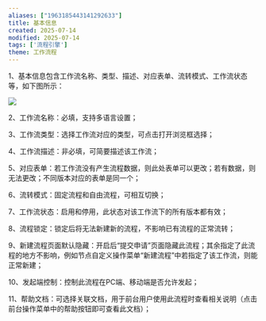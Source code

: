 ```yaml
---
aliases: ["1963185443141292633"]
title: 基本信息
created: 2025-07-14
modified: 2025-07-14
tags: ['流程引擎']
theme: 工作流程
---
```


1、基本信息包含工作流名称、类型、描述、对应表单、流转模式、工作流状态等，如下图所示：

![](https://myhelpdoc.oss-cn-heyuan.aliyuncs.com/mdimages/e28e841fa4cedab42e841a36c0d62c1e.jpg)

2、工作流名称：必填，支持多语言设置；

3、工作流类型：选择工作流对应的类型，可点击打开浏览框选择；

4、工作流描述：非必填，可简要描述该工作流；

5、对应表单：若工作流没有产生流程数据，则此处表单可以更改；若有数据，则无法更改；不同版本对应的表单是同一个；

6、流转模式：固定流程和自由流程，可相互切换；

7、工作流状态：启用和停用，此状态对该工作流下的所有版本都有效；

8、流程锁定：锁定后将无法新建新的流程，不影响已有流程的正常流转；

9、新建流程页面默认隐藏：开启后“提交申请”页面隐藏此流程；其余指定了此流程的地方不影响，例如节点自定义操作菜单“新建流程”中若指定了该工作流，则能正常新建；

10、发起端控制：控制此流程在PC端、移动端是否允许发起；

11、帮助文档：可选择关联文档，用于前台用户使用此流程时查看相关说明（点击前台操作菜单中的帮助按钮即可查看此文档）；

